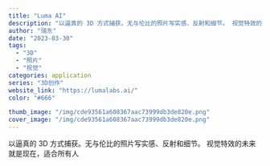 ```yaml
---
title: "Luma AI"
description: "以逼真的 3D 方式捕获。无与伦比的照片写实感、反射和细节。 视觉特效的未来就是现在，适合所有人"
author: "瑞东"
date: "2023-03-30"
tags:
  - "3D"
  - "照片"
  - "视觉"
categories: application
series: "3D创作"
website_link: "https://lumalabs.ai/"
color: "#666"

thumb_image: "/img/cde93561a608367aac73999db3de820e.png"
cover_image: "/img/cde93561a608367aac73999db3de820e.png"
---
```


以逼真的 3D 方式捕获。无与伦比的照片写实感、反射和细节。 视觉特效的未来就是现在，适合所有人